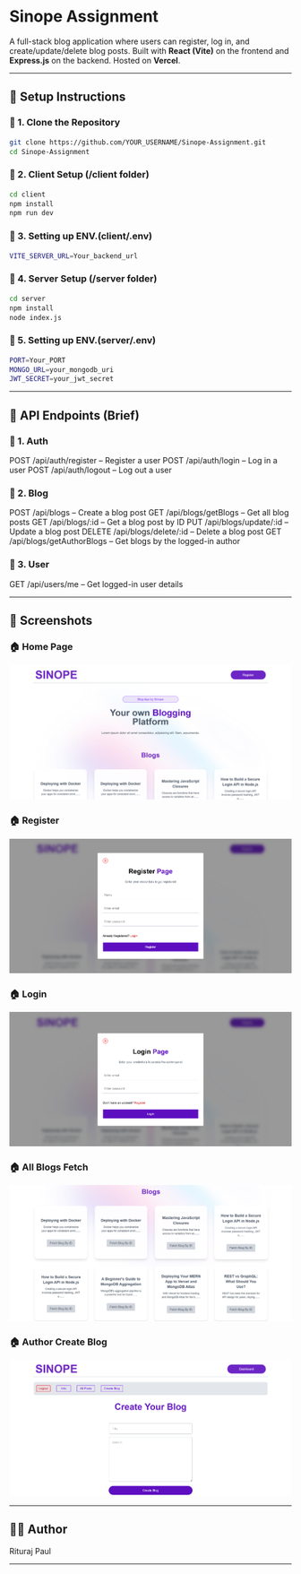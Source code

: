 # Sinope Assignment

A full-stack blog application where users can register, log in, and create/update/delete blog posts. Built with **React (Vite)** on the frontend and **Express.js** on the backend. Hosted on **Vercel**.

---

## 🔧 Setup Instructions

### 📁 1. Clone the Repository

```bash
git clone https://github.com/YOUR_USERNAME/Sinope-Assignment.git
cd Sinope-Assignment
```
### 📁 2. Client Setup (/client folder)

```bash
cd client
npm install
npm run dev
```

### 📁 3. Setting up ENV.(client/.env)

```bash
VITE_SERVER_URL=Your_backend_url

```

### 📁 4. Server Setup (/server folder)

```bash
cd server
npm install
node index.js
```

### 📁 5. Setting up ENV.(server/.env)

```bash
PORT=Your_PORT
MONGO_URL=your_mongodb_uri
JWT_SECRET=your_jwt_secret

```

---

## 📡 API Endpoints (Brief)

### 📁 1. Auth

POST /api/auth/register – Register a user
POST /api/auth/login – Log in a user
POST /api/auth/logout – Log out a user


### 📁 2. Blog

POST /api/blogs – Create a blog post
GET /api/blogs/getBlogs – Get all blog posts
GET /api/blogs/:id – Get a blog post by ID
PUT /api/blogs/update/:id – Update a blog post
DELETE /api/blogs/delete/:id – Delete a blog post
GET /api/blogs/getAuthorBlogs – Get blogs by the logged-in author

### 📁 3. User

GET /api/users/me – Get logged-in user details

---


## 📸 Screenshots

### 🏠 Home Page
![Home Page](./assets/screenshots/Home.png)

### 🏠 Register
![Register Component](./assets/screenshots/Register.png)

### 🏠 Login
![Login Component](./assets/screenshots/Login.png)

### 🏠 All Blogs Fetch
![All Fetched Blogs Component](./assets/screenshots/AllBlogs.png)

### 🏠 Author Create Blog
![Author Create Blog Page](./assets/screenshots/CreateBlog.png)


---

## 🧑‍💻 Author
Rituraj Paul

---
